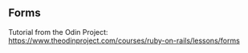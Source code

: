 ## Forms

Tutorial from the Odin Project: https://www.theodinproject.com/courses/ruby-on-rails/lessons/forms